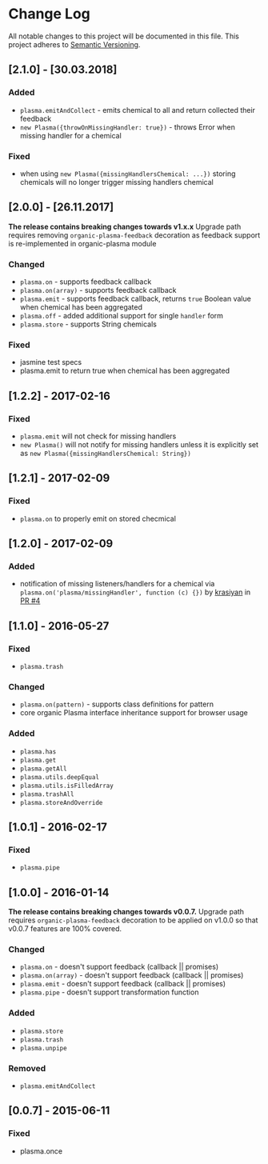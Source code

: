 # Change Log
All notable changes to this project will be documented in this file.
This project adheres to [Semantic Versioning](http://semver.org/).

## [2.1.0] - [30.03.2018]

### Added

- `plasma.emitAndCollect` - emits chemical to all and return collected their feedback
- `new Plasma({throwOnMissingHandler: true})` - throws Error when missing handler for a chemical

### Fixed

- when using `new Plasma({missingHandlersChemical: ...})` storing chemicals will no longer trigger missing handlers chemical

## [2.0.0] - [26.11.2017]

**The release contains breaking changes towards v1.x.x**
Upgrade path requires removing `organic-plasma-feedback` decoration as feedback support is re-implemented in organic-plasma module

### Changed

- `plasma.on` - supports feedback callback
- `plasma.on(array)` - supports feedback callback
- `plasma.emit` - supports feedback callback, returns `true` Boolean value when chemical has been aggregated
- `plasma.off` - added additional support for single `handler` form
- `plasma.store` - supports String chemicals

### Fixed

- jasmine test specs
- plasma.emit to return true when chemical has been aggregated

## [1.2.2] - 2017-02-16

### Fixed
- `plasma.emit` will not check for missing handlers
- `new Plasma()` will not notify for missing handlers unless it is explicitly set as `new Plasma({missingHandlersChemical: String})`

## [1.2.1] - 2017-02-09

### Fixed

- `plasma.on` to properly emit on stored checmical

## [1.2.0] - 2017-02-09

### Added

- notification of missing listeners/handlers for a chemical via `plasma.on('plasma/missingHandler', function (c) {})` by [krasiyan](https://github.com/krasiyan) in [PR #4](https://github.com/outbounder/organic-plasma/pull/4)

## [1.1.0] - 2016-05-27

### Fixed

- `plasma.trash`

### Changed

- `plasma.on(pattern)` - supports class definitions for pattern
- core organic Plasma interface inheritance support for browser usage

### Added

- `plasma.has`
- `plasma.get`
- `plasma.getAll`
- `plasma.utils.deepEqual`
- `plasma.utils.isFilledArray`
- `plasma.trashAll`
- `plasma.storeAndOverride`

## [1.0.1] - 2016-02-17

### Fixed
- `plasma.pipe`


## [1.0.0] - 2016-01-14

**The release contains breaking changes towards v0.0.7.**
Upgrade path requires `organic-plasma-feedback` decoration to be applied on v1.0.0 so that v0.0.7 features are 100% covered.

### Changed
- `plasma.on` - doesn't support feedback (callback || promises)
- `plasma.on(array)` - doesn't support feedback (callback || promises)
- `plasma.emit` - doesn't support feedback (callback || promises)
- `plasma.pipe` - doesn't support transformation function

### Added
- `plasma.store`
- `plasma.trash`
- `plasma.unpipe`

### Removed
- `plasma.emitAndCollect`

## [0.0.7] - 2015-06-11
### Fixed
- plasma.once
